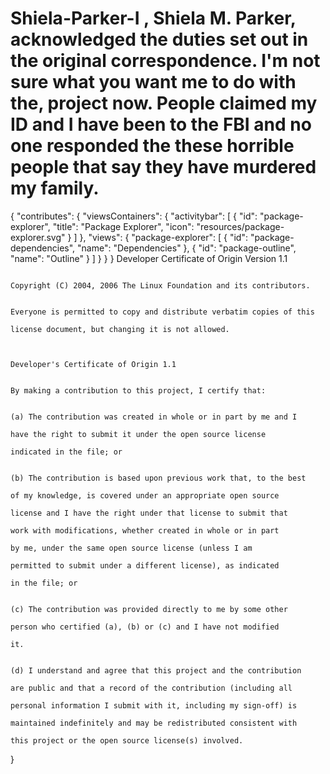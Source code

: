 # Shiela-Parker-I , Shiela M. Parker, acknowledged the duties set out in the original correspondence. I'm not sure what you want me to do with the, project now. People claimed my ID and I have been to the FBI and no one responded the these horrible people that say they have murdered my family.
{
      "contributes": {
          "viewsContainers": {
                "activitybar": [
                        {
                                  "id": "package-explorer",
                                            "title": "Package Explorer",
                                                      "icon": "resources/package-explorer.svg"
                                                              }
                                                                    ]
                                                                        },
                                                                            "views": {
                                                                                  "package-explorer": [
                                                                                          {
                                                                                                    "id": "package-dependencies",
                                                                                                              "name": "Dependencies"
                                                                                                                      },
                                                                                                                              {
                                                                                                                                        "id": "package-outline",
                                                                                                                                                  "name": "Outline"
                                                                                                                                                          }
                                                                                                                                                                ]
                                                                                                                                                                    }
                                                                                                                                                                      }
                                                                                                                                                                      }
                                                                                                                                                                      Developer Certificate of Origin
                                                                                                                                                                      Version 1.1

                                                                                                                                                                      Copyright (C) 2004, 2006 The Linux Foundation and its contributors.

                                                                                                                                                                      Everyone is permitted to copy and distribute verbatim copies of this
                                                                                                                                                                      license document, but changing it is not allowed.


                                                                                                                                                                      Developer's Certificate of Origin 1.1

                                                                                                                                                                      By making a contribution to this project, I certify that:

                                                                                                                                                                      (a) The contribution was created in whole or in part by me and I
                                                                                                                                                                          have the right to submit it under the open source license
                                                                                                                                                                              indicated in the file; or

                                                                                                                                                                              (b) The contribution is based upon previous work that, to the best
                                                                                                                                                                                  of my knowledge, is covered under an appropriate open source
                                                                                                                                                                                      license and I have the right under that license to submit that
                                                                                                                                                                                          work with modifications, whether created in whole or in part
                                                                                                                                                                                              by me, under the same open source license (unless I am
                                                                                                                                                                                                  permitted to submit under a different license), as indicated
                                                                                                                                                                                                      in the file; or

                                                                                                                                                                                                      (c) The contribution was provided directly to me by some other
                                                                                                                                                                                                          person who certified (a), (b) or (c) and I have not modified
                                                                                                                                                                                                              it.

                                                                                                                                                                                                              (d) I understand and agree that this project and the contribution
                                                                                                                                                                                                                  are public and that a record of the contribution (including all
                                                                                                                                                                                                                      personal information I submit with it, including my sign-off) is
                                                                                                                                                                                                                          maintained indefinitely and may be redistributed consistent with
                                                                                                                                                                                                                              this project or the open source license(s) involved.
}